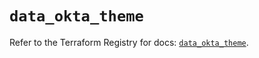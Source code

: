 # `data_okta_theme`

Refer to the Terraform Registry for docs: [`data_okta_theme`](https://registry.terraform.io/providers/okta/okta/4.9.1/docs/data-sources/theme).
